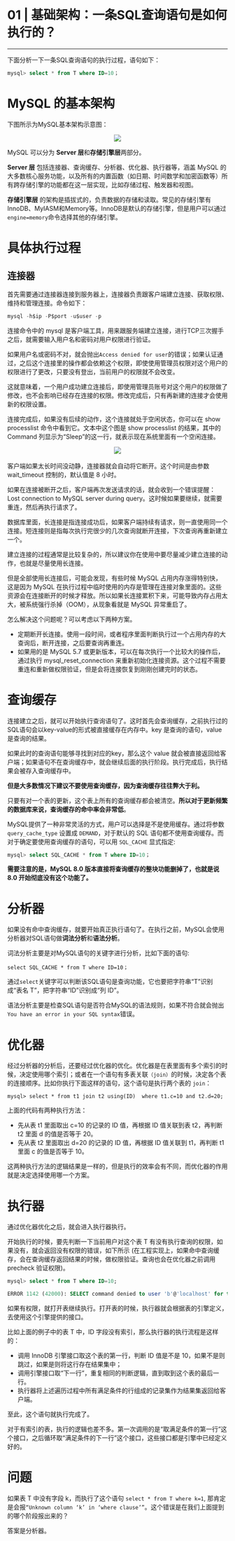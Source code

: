 ﻿# 01 | 基础架构：一条SQL查询语句是如何执行的？
---

下面分析一下一条SQL查询语句的执行过程，语句如下：
```sql
mysql> select * from T where ID=10；
```

# MySQL 的基本架构

下图所示为MySQL基本架构示意图：
<center>
<img src="https://raw.githubusercontent.com/adamhand/LeetCode-images/master/mysql4501.png">
</center>

MySQL 可以分为 **Server 层**和**存储引擎层**两部分。

**Server 层** 包括连接器、查询缓存、分析器、优化器、执行器等，涵盖 MySQL 的大多数核心服务功能，以及所有的内置函数（如日期、时间数学和加密函数等）所有跨存储引擎的功能都在这一层实现，比如存储过程、触发器和视图。

**存储引擎层** 的架构是插拔式的，负责数据的存储和读取。常见的存储引擎有InnoDB、MyIASM和Memory等。InnoDB是默认的存储引擎，但是用户可以通过`engine=memory`命令选择其他的存储引擎。

# 具体执行过程
## 连接器
首先需要通过连接器连接到服务器上，连接器负责跟客户端建立连接、获取权限、维持和管理连接。命令如下：
```sql
mysql -h$ip -P$port -u$user -p
```
连接命令中的 mysql 是客户端工具，用来跟服务端建立连接，进行TCP三次握手之后，就需要输入用户名和密码对用户权限进行验证。

如果用户名或密码不对，就会抛出`Access denied for user`的错误；如果认证通过，之后这个连接里的操作都会依赖这个权限，即使使用管理员权限对这个用户的权限进行了更改，只要没有登出，当前用户的权限就不会改变。

</ul><p>这就意味着，一个用户成功建立连接后，即使用管理员账号对这个用户的权限做了修改，也不会影响已经存在连接的权限。修改完成后，只有再新建的连接才会使用新的权限设置。</p><p>连接完成后，如果没有后续的动作，这个连接就处于空闲状态，你可以在 show processlist 命令中看到它。文本中这个图是 show processlist 的结果，其中的 Command 列显示为“Sleep”的这一行，就表示现在系统里面有一个空闲连接。</p><p>
<div align="center">
<img src="https://raw.githubusercontent.com/adamhand/LeetCode-images/master/f2da4aa3a672d48ec05df97b9f992fed.png">
</div><br>
客户端如果太长时间没动静，连接器就会自动将它断开。这个时间是由参数 wait_timeout 控制的，默认值是 8 小时。</p><p>如果在连接被断开之后，客户端再次发送请求的话，就会收到一个错误提醒： Lost connection to MySQL server during query。这时候如果要继续，就需要重连，然后再执行请求了。</p><p>数据库里面，长连接是指连接成功后，如果客户端持续有请求，则一直使用同一个连接。短连接则是指每次执行完很少的几次查询就断开连接，下次查询再重新建立一个。</p><p>建立连接的过程通常是比较复杂的，所以建议你在使用中要尽量减少建立连接的动作，也就是尽量使用长连接。</p><p>但是全部使用长连接后，可能会发现，有些时候 MySQL 占用内存涨得特别快，这是因为 MySQL 在执行过程中临时使用的内存是管理在连接对象里面的。这些资源会在连接断开的时候才释放。所以如果长连接累积下来，可能导致内存占用太大，被系统强行杀掉（OOM），从现象看就是 MySQL 异常重启了。</p><p>怎么解决这个问题呢？可以考虑以下两种方案。

- 定期断开长连接。使用一段时间，或者程序里面判断执行过一个占用内存的大查询后，断开连接，之后要查询再重连。
- 如果用的是 MySQL 5.7 或更新版本，可以在每次执行一个比较大的操作后，通过执行 mysql_reset_connection 来重新初始化连接资源。这个过程不需要重连和重新做权限验证，但是会将连接恢复到刚刚创建完时的状态。



# 查询缓存
连接建立之后，就可以开始执行查询语句了。这时首先会查询缓存，之前执行过的SQL语句会以key-value的形式被直接缓存在内存中。key 是查询的语句，value 是查询的结果。

如果此时的查询语句能够寻找到对应的key，那么这个 value 就会被直接返回给客户端；如果语句不在查询缓存中，就会继续后面的执行阶段。执行完成后，执行结果会被存入查询缓存中。

**但是大多数情况下建议不要使用查询缓存，因为查询缓存往往弊大于利。**

只要有对一个表的更新，这个表上所有的查询缓存都会被清空。**所以对于更新频繁的数据库来说，查询缓存的命中率会非常低**。

MySQL提供了一种非常灵活的方式，用户可以选择是不是使用缓存。通过将参数 `query_cache_type` 设置成 `DEMAND`，对于默认的 SQL 语句都不使用查询缓存。而对于确定要使用查询缓存的语句，可以用 `SQL_CACHE` 显式指定:
```sql
mysql> select SQL_CACHE * from T where ID=10；
```

**需要注意的是，MySQL 8.0 版本直接将查询缓存的整块功能删掉了，也就是说 8.0 开始彻底没有这个功能了。**

# 分析器
如果没有命中查询缓存，就要开始真正执行语句了。在执行之前，MySQL会使用分析器对SQL语句做**词法分析**和**语法分析**。

词法分析主要是对MySQL语句的关键字进行分析，比如下面的语句:
```
select SQL_CACHE * from T where ID=10；
```
通过`select`关键字可以判断该SQL语句是查询功能，它也要把字符串“T”识别成“表名 T”，把字符串“ID”识别成“列 ID”。

语法分析主要是检查SQL语句是否符合MySQL的语法规则，如果不符合就会抛出`You have an error in your SQL syntax`错误。

# 优化器
经过分析器的分析后，还要经过优化器的优化。优化器是在表里面有多个索引的时候，决定使用哪个索引；或者在一个语句有多表关联`（join）`的时候，决定各个表的连接顺序。比如你执行下面这样的语句，这个语句是执行两个表的 `join`：
```
mysql> select * from t1 join t2 using(ID)  where t1.c=10 and t2.d=20;
```
上面的代码有两种执行方法：

- 先从表 t1 里面取出 c=10 的记录的 ID 值，再根据 ID 值关联到表 t2，再判断 t2 里面 d 的值是否等于 20。
-  先从表 t2 里面取出 d=20 的记录的 ID 值，再根据 ID 值关联到 t1，再判断 t1 里面 c 的值是否等于 10。

这两种执行方法的逻辑结果是一样的，但是执行的效率会有不同，而优化器的作用就是决定选择使用哪一个方案。

# 执行器
通过优化器优化之后，就会进入执行器执行。

开始执行的时候，要先判断一下当前用户对这个表 T 有没有执行查询的权限，如果没有，就会返回没有权限的错误，如下所示 (在工程实现上，如果命中查询缓存，会在查询缓存返回结果的时候，做权限验证。查询也会在优化器之前调用 precheck 验证权限)。
```sql
mysql> select * from T where ID=10;

ERROR 1142 (42000): SELECT command denied to user 'b'@'localhost' for table 'T'
```
如果有权限，就打开表继续执行。打开表的时候，执行器就会根据表的引擎定义，去使用这个引擎提供的接口。

比如上面的例子中的表 T 中，ID 字段没有索引，那么执行器的执行流程是这样的：

- 调用 InnoDB 引擎接口取这个表的第一行，判断 ID 值是不是 10，如果不是则跳过，如果是则将这行存在结果集中；
- 调用引擎接口取“下一行”，重复相同的判断逻辑，直到取到这个表的最后一行。
- 执行器将上述遍历过程中所有满足条件的行组成的记录集作为结果集返回给客户端。

至此，这个语句就执行完成了。

对于有索引的表，执行的逻辑也差不多。第一次调用的是“取满足条件的第一行”这个接口，之后循环取“满足条件的下一行”这个接口，这些接口都是引擎中已经定义好的。

# 问题
如果表 T 中没有字段 k，而执行了这个语句 `select * from T where k=1`, 那肯定是会报`“Unknown column ‘k’ in ‘where clause’”`。这个错误是在我们上面提到的哪个阶段报出来的？

答案是分析器。

